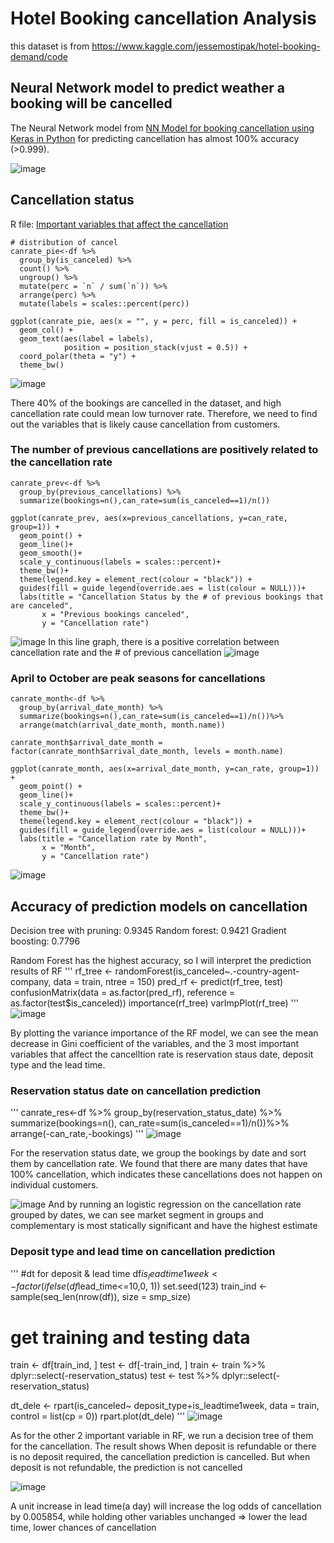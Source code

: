 # Hotel Booking cancellation Analysis
this dataset is from https://www.kaggle.com/jessemostipak/hotel-booking-demand/code
## Neural Network model to predict weather a booking will be cancelled
The Neural Network model from [NN Model for booking cancellation using Keras in Python](https://github.com/WongYTem/hotel-booking-demand/blob/main/NN%20Model%20for%20booking%20cancellation%20using%20Keras%20in%20Python.py) for predicting cancellation has almost 100% accuracy (>0.999). 

![image](https://user-images.githubusercontent.com/97471111/149686770-2e470cb5-9d47-4bc6-8274-3be0dd346003.png)

##  Cancellation status 
R file: [Important variables that affect the cancellation](https://github.com/WongYTem/hotel-booking-demand/blob/main/Important%20variables%20that%20affect%20the%20cancellation%20.R)
 
```
# distribution of cancel
canrate_pie<-df %>% 
  group_by(is_canceled) %>%
  count() %>% 
  ungroup() %>% 
  mutate(perc = `n` / sum(`n`)) %>% 
  arrange(perc) %>%
  mutate(labels = scales::percent(perc))

ggplot(canrate_pie, aes(x = "", y = perc, fill = is_canceled)) +
  geom_col() +
  geom_text(aes(label = labels),
            position = position_stack(vjust = 0.5)) +
  coord_polar(theta = "y") +
  theme_bw()
```
![image](https://user-images.githubusercontent.com/97471111/149841280-149a826e-a978-4359-b1b1-e6b69eae0d99.png)

There 40% of the bookings are cancelled in the dataset, and high cancellation rate could mean low turnover rate. Therefore, we need to find out the variables that is likely cause cancellation from customers.

###   The number of previous cancellations are positively related to the cancellation rate
```
canrate_prev<-df %>% 
  group_by(previous_cancellations) %>%
  summarize(bookings=n(),can_rate=sum(is_canceled==1)/n())

ggplot(canrate_prev, aes(x=previous_cancellations, y=can_rate, group=1)) +
  geom_point() +
  geom_line()+
  geom_smooth()+
  scale_y_continuous(labels = scales::percent)+
  theme_bw()+
  theme(legend.key = element_rect(colour = "black")) +
  guides(fill = guide_legend(override.aes = list(colour = NULL)))+
  labs(title = "Cancellation Status by the # of previous bookings that are canceled",
       x = "Previous bookings canceled",
       y = "Cancellation rate")
```
![image](https://user-images.githubusercontent.com/97471111/149841712-ecddb59d-b6da-4368-8e0c-ae29c177a9f5.png)
In this line graph, there is a positive correlation between cancellation rate and the # of previous cancellation
![image](https://user-images.githubusercontent.com/97471111/150013585-554dc80c-4bfa-4e71-b379-8c0a9214d449.png)


###  April to October are peak seasons for cancellations
```
canrate_month<-df %>% 
  group_by(arrival_date_month) %>%
  summarize(bookings=n(),can_rate=sum(is_canceled==1)/n())%>%
  arrange(match(arrival_date_month, month.name))

canrate_month$arrival_date_month = factor(canrate_month$arrival_date_month, levels = month.name)

ggplot(canrate_month, aes(x=arrival_date_month, y=can_rate, group=1)) +
  geom_point() +
  geom_line()+
  scale_y_continuous(labels = scales::percent)+
  theme_bw()+
  theme(legend.key = element_rect(colour = "black")) +
  guides(fill = guide_legend(override.aes = list(colour = NULL)))+
  labs(title = "Cancellation rate by Month",
       x = "Month",
       y = "Cancellation rate")
```
![image](https://user-images.githubusercontent.com/97471111/149841809-32a33cd9-24f4-47f9-99fd-86b664275479.png)

## Accuracy of prediction models on cancellation
 Decision tree with pruning: 0.9345
 Random forest: 0.9421
 Gradient boosting: 0.7796
 
 Random Forest has the highest accuracy, so I will interpret the prediction results of RF 
 '''
 rf_tree <- randomForest(is_canceled~.-country-agent-company, data = train, ntree = 150)
pred_rf <- predict(rf_tree, test)
confusionMatrix(data = as.factor(pred_rf), 
                reference = as.factor(test$is_canceled))
importance(rf_tree)
varImpPlot(rf_tree)
 '''
 ![image](https://user-images.githubusercontent.com/97471111/150013951-438245e8-4dff-4858-8d86-11c02b1f2c58.png)

By plotting the variance importance of the RF model, we can see the mean decrease in Gini coefficient of the variables, and the 3 most important variables that affect the cancelltion rate is reservation staus date, deposit type and the lead time.

###   Reservation status date on cancellation prediction
'''
canrate_res<-df %>% 
  group_by(reservation_status_date) %>%
  summarize(bookings=n(), can_rate=sum(is_canceled==1)/n())%>%
  arrange(-can_rate,-bookings)
'''
![image](https://user-images.githubusercontent.com/97471111/150014161-5a585a29-6c90-4497-bd4d-7cb6629276ac.png)

For the reservation status date, we group the bookings by date and sort them by cancellation rate. We found that there are many dates that have 100% cancellation, which indicates these cancellations does not happen on individual customers. 

![image](https://user-images.githubusercontent.com/97471111/150014248-a99c7f23-84fe-48ff-80ea-9f0674904cb5.png)
And by running an logistic regression on the cancellation rate grouped by dates, we can see market segment in groups and complementary is most statically significant and have the highest estimate


###   Deposit type and lead time on cancellation prediction
'''
#dt for deposit & lead time
df$is_leadtime1week <-factor(ifelse(df$lead_time<=10,0, 1))
set.seed(123)
train_ind <- sample(seq_len(nrow(df)), size = smp_size)
# get training and testing data
train <- df[train_ind, ]
test <- df[-train_ind, ]
train <- train  %>% dplyr::select(-reservation_status)
test <- test  %>% dplyr::select(-reservation_status)

dt_dele <- rpart(is_canceled~ deposit_type+is_leadtime1week, data = train, control = list(cp = 0))
rpart.plot(dt_dele)
'''
![image](https://user-images.githubusercontent.com/97471111/150015840-fa4b1c62-0da9-4ca8-9a7c-7adb6946609d.png)


As for the other 2 important variable in RF, we run a decision tree of them for the cancellation. The result shows When deposit is refundable or there is no deposit required, the cancellation prediction is cancelled. But when deposit is not refundable, the prediction is not cancelled

![image](https://user-images.githubusercontent.com/97471111/150015900-d1245d0d-5102-4c8c-a08b-a20e3ff170a8.png)

A unit increase in lead time(a day) will increase the log odds of cancellation by 0.005854, while holding other variables unchanged
⇒ lower the lead time, lower chances of cancellation
